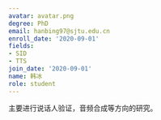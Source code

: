 ```yaml
---
avatar: avatar.png
degree: PhD
email: hanbing97@sjtu.edu.cn
enroll_date: '2020-09-01'
fields:
- SID
- TTS
join_date: '2020-09-01'
name: 韩冰
role: student
---
```

主要进行说话人验证，音频合成等方向的研究。